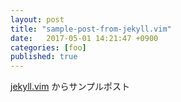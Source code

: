 ```yaml
---
layout: post
title: "sample-post-from-jekyll.vim"
date:   2017-05-01 14:21:47 +0900
categories: [foo]
published: true
---
```


[jekyll.vim](https://github.com/csexton/jekyll.vim) からサンプルポスト

